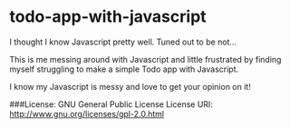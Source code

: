 # todo-app-with-javascript
I thought I know Javascript pretty well. Tuned out to be not...

This is me messing around with Javascript and little frustrated by finding myself struggling to make a simple Todo app with Javascript.

I know my Javascript is messy and love to get your opinion on it!

###License: GNU General Public License
License URI: http://www.gnu.org/licenses/gpl-2.0.html
